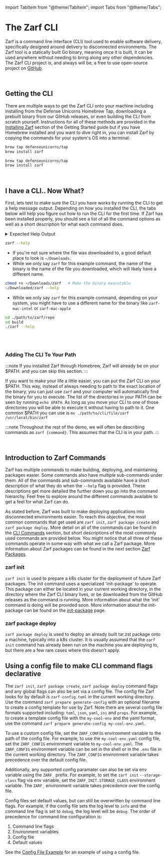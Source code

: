 import TabItem from "@theme/TabItem";
import Tabs from "@theme/Tabs";

# The Zarf CLI

<!-- TODO: @JPERRY This text seems a bit short, What else can we be saying here? -->
<!-- TODO: @JPERRY Is mentioning Cobra actually useful here? -->
<!-- TODO: @JPERRY Should I mention the OS and arch when talking about statically built binaries? -->

Zarf is a command line interface (CLI) tool used to enable software delivery, specifically designed around delivery to disconnected environments. The Zarf tool is a statically built Go binary, meaning once it is built, it can be used anywhere without needing to bring along any other dependencies. The Zarf CLI project is, and always will be, a free to use open-source project on [GitHub](https://github.com/defenseunicorns/zarf).

<br />

## Getting the CLI

<!-- TODO: @JPERRY Is it better to link to 'Installing Zarf' or should we repeat the information here? (check w/ Madeline) -->
<!-- TODO: @JPERRY Make sure the 'Installing Zarf' section if fully up to date with all the installation methods -->

There are multiple ways to get the Zarf CLI onto your machine including installing from the Defense Unicorns Homebrew Tap, downloading a prebuilt binary from our GitHub releases, or even building the CLI from scratch yourself. Instructions for all of these methods are provided in the [Installing Zarf](../../3-getting-started.md#installing-zarf) section of the Getting Started guide but if you have Homebrew installed and you want to dive right in, you can install Zarf by copying the commands for your system's OS into a terminal:

<!-- NOTE: The empty line after the '<TabItem ...>' lines are important for the rendering... -->
<Tabs>
<TabItem value="macOS" label="macOS" default>

```bash
brew tap defenseunicorns/tap
brew install zarf
```

</TabItem>

<TabItem value="Linux" label="Linux">

```bash
brew tap defenseunicorns/tap
brew install zarf
```

</TabItem>
</Tabs>

<br />

## I have a CLI.. Now What?

<!-- TODO: @JPERRY A lot of this stuff could (and probably should) go in the 'Installing Zarf' section -->

First, lets test to make sure the CLI you have works by running the CLI to get a help message output. Depending on how you installed the CLI, the tabs below will help you figure out how to run the CLI for the first time. If Zarf has been installed properly, you should see a list of all the command options as well as a short description for what each command does.

<details><summary>Expected Help Output</summary>
<p>
The output of the help command should look <b>something</b> like this:

```text
Zarf eliminates the complexity of air gap software delivery for Kubernetes clusters and cloud native workloads
using a declarative packaging strategy to support DevSecOps in offline and semi-connected environments.

Usage:
  zarf [COMMAND]|[ZARF-PACKAGE]|[ZARF-YAML] [flags]
  zarf [command]

Available Commands:
  completion        Generate the autocompletion script for the specified shell
  connect           Access services or pods deployed in the cluster
  destroy           Tear it all down, we'll miss you Zarf...
  help              Help about any command
  init              Prepares a k8s cluster for the deployment of Zarf packages
  package           Zarf package commands for creating, deploying, and inspecting packages
  prepare           Tools to help prepare assets for packaging
  tools             Collection of additional tools to make airgap easier
  version           Displays the version of the Zarf binary

Flags:
  -a, --architecture string   Architecture for OCI images
  -h, --help                  help for zarf
  -l, --log-level string      Log level when running Zarf. Valid options are: warn, info, debug, trace (default "info")
  
      --no-log-file           Disable log file creation
      --no-progress           Disable fancy UI progress bars, spinners, logos, etc
      --tmpdir string         Specify the temporary directory to use for intermediate files
      --zarf-cache string     Specify the location of the Zarf cache directory (default "~/.zarf-cache")

Use "zarf [command] --help" for more information about a command.


```

</p>
</details>

<Tabs>
<TabItem value="homebrew" label="Installed via Homebrew" default>

```bash
zarf --help
```

</TabItem>

<TabItem value="custom-install" label="Downloaded from Github">

- If you're not sure where the file was downloaded to, a good default place to look is `~/Downloads`.
- While we only say `zarf` for this example command, the name of the binary is the name of the file you downloaded, which will likely have a different name.

```bash
chmod +x ~/Downloads/zarf   # Make the binary executable
~/Downloaded/zarf --help
```

</TabItem>

<TabItem value="manually-built" label="Manually Built">

- While we only say `zarf` for this example command, depending on your system, you might have to use a different name for the binary like `zarf-mac-intel` or `zarf-mac-apple`

```bash
cd ./path/to/zarf/repo
cd build
./zarf --help
```

</TabItem>

</Tabs>

<br />
<br />

### Adding The CLI To Your Path

:::note
If you installed Zarf through Homebrew, Zarf will already be on your $PATH. and you can skip this section.
:::

If you want to make your life a little easier, you can put the Zarf CLI on your $PATH. This way, instead of always needing to path to the exact location of the binary, you can just use `zarf` and your computer will automatically find the binary for you to execute. The list of the directories in your PATH can be seen by running `echo $PATH`. As long as you move your CLI to one of those directories you will be able to execute it without having to path to it. One common $PATH you can use is `mv ./path/to/cli/file/zarf /usr/local/bin/zarf`

:::note
Throughout the rest of the demo, we will often be describing commands as `zarf {command}`. This assumes that the CLI is in your path.
:::

<br />

## Introduction to Zarf Commands

Zarf has multiple commands to make building, deploying, and maintaining packages easier. Some commands also have multiple sub-commands under them. All of the commands and sub-commands available have a short description of what they do when the `--help` flag is provided. These descriptions get more detailed the further down you go into the command hierarchy. Feel free to explore around the different commands available to get a feel for what Zarf can do.

As stated before, Zarf was built to make deploying applications into disconnected environments easier. To reach this objective, the most common commands that get used are `zarf init`, `zarf package create` and `zarf package deploy`. More detail on all of the commands can be found in the [CLI Commands](./100-cli-commands/zarf.md) section, but short descriptions of the most commonly used commands are provided below. You might notice that all three of these commands operate in some way with what we call a Zarf package. More information about Zarf packages can be found in the next section [Zarf Packages](../2-zarf-packages/1-zarf-packages.md).

### zarf init

<!-- TODO: Find a good place to talk about what the init command is actually doing (there's a lot of special magic sauce going on with that command) -->

`zarf init` is used to prepare a k8s cluster for the deployment of future Zarf packages. The init command uses a specialized 'init-package' to operate. This package can either be located in your current working directory, in the directory where the Zarf CLI binary lives, or be downloaded from the GitHub releases as the command is running. More information about what the 'init' command is doing will be provided soon. More information about the init-package can be found on the [init-package](../2-zarf-packages/3-the-zarf-init-package.md) page.

### zarf package deploy

<!-- The most common use case (like 99.9% of the time) is deploying onto a k8s cluster.. but that doesn't HAVE to be the case.. How do I write the docs for this then? -->
<!-- TODO: Write some docs (or reddirect to other docs) describing when you would be able to do a `zarf package deploy` before a `zarf init` -->

`zarf package deploy` is used to deploy an already built tar.zst package onto a machine, typically into a k8s cluster. It is usually assumed that the `zarf init` command has already been run on the machine you are deploying to, but there are a few rare cases where this doesn't apply.

## Using a config file to make CLI command flags declarative

The `zarf init`, `zarf package create`, `zarf package deploy` command flags and any global flags can also be set via a config file. The config file Zarf looks for by default is `zarf-config.toml` in the current working directory. Use the command `zarf prepare generate-config` with an optional filename to create a config template for use by Zarf. Note there are several config file formats supported including: `toml`, `json`, `yaml`, `ini` and `props`. For example, to create a template config file with the `my-cool-env` and the yaml format, use the command `zarf prepare generate-config my-cool-env.yaml`.

To use a custom config file, set the `ZARF_CONFIG` environment variable to the path of the config file. For example, to use the `my-cool-env.yaml` config file, set the `ZARF_CONFIG` environment variable to `my-cool-env.yaml`. The `ZARF_CONFIG` environment variable can be set in the shell or in the `.env` file in the current working directory. The `ZARF_CONFIG` environment variable takes precedence over the default config file.

Additionally, any supported config paramater can also be set via env variable using the `ZARF_` prefix. For example, to set the `zarf init` `--storage-class` flag via env variable, set the `ZARF_INIT.STORAGE_CLASS` environment variable. The `ZARF_` environment variable takes precedence over the config file.

Config files set default values, but can still be overwritten by command line flags. For example, if the config file sets the log level to `info` and the command line flag is set to `debug`, the log level will be `debug`. The order of precedence for command line configuration is:

1. Command line flags
2. Environment variables
3. Config file
4. Default values

See the [Config File Example](../../../examples/config-file/README.md) for an example of using a config file.
